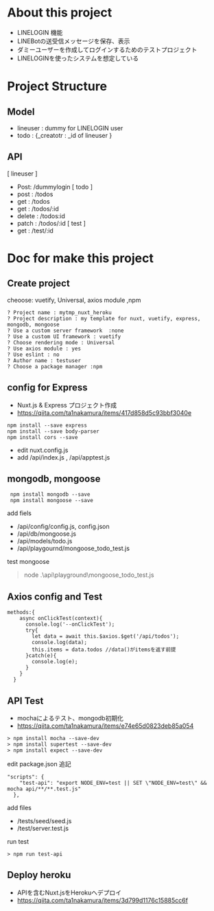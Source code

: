 # About this project
 - LINELOGIN 機能
 - LINEBotの送受信メッセージを保存、表示
 - ダミーユーザーを作成してログインするためのテストプロジェクト
 - LINELOGINを使ったシステムを想定している

# Project Structure
## Model
  - lineuser : dummy for LINELOGIN user
  - todo     : {_creatotr : _id of lineuser }
## API
[ lineuser ]
 - Post: /dummylogin
 [ todo ]
 - post   : /todos
 - get    : /todos
 - get    : /todos/:id
 - delete : /todos:id
 - patch  : /todos/:id
[ test ]
- get     : /test/:id

# Doc for make this project
## Create project
cheoose: vuetify, Universal, axios module ,npm
```
? Project name : mytmp_nuxt_heroku
? Project description : my template for nuxt, vuetify, express, mongodb, mongoose
? Use a custom server framework  :none
? Use a custom UI framework : vuetify
? Choose rendering mode : Universal
? Use axios module : yes
? Use eslint : no
? Author name : testuser
? Choose a package manager :npm
```
## config for Express
- Nuxt.js & Express プロジェクト作成
- https://qiita.com/ta1nakamura/items/417d858d5c93bbf3040e

```
npm install --save express
npm install --save body-parser
npm install cors --save
```
- edit nuxt.config.js
- add /api/index.js , /api/apptest.js

## mongodb, mongoose

```
 npm install mongodb --save
 npm install mongoose --save
```
add fiels
- /api/config/config.js, config.json
- /api/db/mongoose.js
- /api/models/todo.js
- /api/playgournd/mongoose_todo_test.js

test mongoose
> node .\api\playground\mongoose_todo_test.js

## Axios config and Test
```html:index.vue
methods:{
    async onClickTest(context){
      console.log('--onClickTest');
      try{
        let data = await this.$axios.$get('/api/todos');
        console.log(data);
        this.items = data.todos //data()がitemsを返す前提
      }catch(e){
        console.log(e);
      }
    }
  }
```

## API Test
 - mochaによるテスト、mongodb初期化
 - https://qiita.com/ta1nakamura/items/e74e65d0823deb85a054

 ```
 > npm install mocha --save-dev
 > npm install supertest --save-dev
 > npm install expect --save-dev
 ```

edit package.json
追記
```
"scripts": {
    "test-api": "export NODE_ENV=test || SET \"NODE_ENV=test\" && mocha api/**/**.test.js"
  },
```

add files
 - /tests/seed/seed.js
 - /test/server.test.js

run test
```
> npm run test-api
```

## Deploy heroku
- APIを含むNuxt.jsをHerokuへデプロイ
- https://qiita.com/ta1nakamura/items/3d799d1176c15885cc6f


